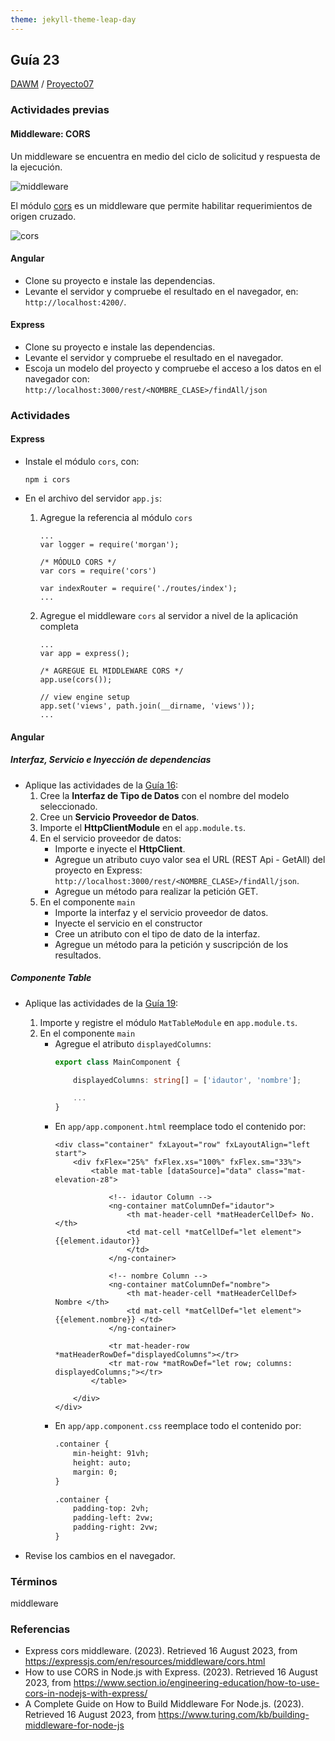 ```yaml
---
theme: jekyll-theme-leap-day
---
```


## Guía 23

[DAWM](/DAWM/) / [Proyecto07](/DAWM/proyectos/2023/proyecto07)

### Actividades previas

#### Middleware: CORS

Un middleware se encuentra en medio del ciclo de solicitud y respuesta de la ejecución. 

![middleware](https://d2mk45aasx86xg.cloudfront.net/How_Node_js_Middleware_works_e09cc37e20.webp)

El módulo [cors](https://expressjs.com/en/resources/middleware/cors.html) es un middleware que permite habilitar requerimientos de origen cruzado.

![cors](https://d2mk45aasx86xg.cloudfront.net/Express_middleware_11zon_bf752a6bd4.webp)

#### Angular

* Clone su proyecto e instale las dependencias.
* Levante el servidor y compruebe el resultado en el navegador, en: `http://localhost:4200/`.

#### Express

* Clone su proyecto e instale las dependencias.
* Levante el servidor y compruebe el resultado en el navegador.
* Escoja un modelo del proyecto y compruebe el acceso a los datos en el navegador con: `http://localhost:3000/rest/<NOMBRE_CLASE>/findAll/json`

### Actividades

#### Express

* Instale el módulo `cors`, con:
	
	```
	npm i cors
	```
* En el archivo del servidor `app.js`:
	1. Agregue la referencia al módulo `cors`
		```text
		...
		var logger = require('morgan');

		/* MÓDULO CORS */
		var cors = require('cors')

		var indexRouter = require('./routes/index');
		...
		```
	2. Agregue el middleware `cors` al servidor a nivel de la aplicación completa
		```text
		...
		var app = express();

		/* AGREGUE EL MIDDLEWARE CORS */
		app.use(cors());

		// view engine setup
		app.set('views', path.join(__dirname, 'views'));
		...
		```

#### Angular

##### Interfaz, Servicio e Inyección de dependencias

* Aplique las actividades de la [Guía 16](/DAWM/guias/2023/guia16):
	1. Cree la **Interfaz de Tipo de Datos** con el nombre del modelo seleccionado.
	2. Cree un **Servicio Proveedor de Datos**.
	3. Importe el **HttpClientModule** en el `app.module.ts`.
	4. En el servicio proveedor de datos:
		+ Importe e inyecte el **HttpClient**. 
		+ Agregue un atributo cuyo valor sea el URL (REST Api - GetAll) del proyecto en Express: `http://localhost:3000/rest/<NOMBRE_CLASE>/findAll/json`.
		+ Agregue un método para realizar la petición GET.
	5. En el componente `main`
		+ Importe la interfaz y el servicio proveedor de datos.
		+ Inyecte el servicio en el constructor 
		+ Cree un atributo con el tipo de dato de la interfaz.
		+ Agregue un método para la petición y suscripción de los resultados.

##### Componente Table

* Aplique las actividades de la [Guía 19](/DAWM/guias/2023/guia19):
	1. Importe y registre el módulo `MatTableModule` en `app.module.ts`.
	2. En el componente `main`
		+ Agregue el atributo `displayedColumns`:
			```typescript
			export class MainComponent {

				displayedColumns: string[] = ['idautor', 'nombre'];

				...
			}
			```
		+ En `app/app.component.html` reemplace todo el contenido por:
			```text
			<div class="container" fxLayout="row" fxLayoutAlign="left start">
			    <div fxFlex="25%" fxFlex.xs="100%" fxFlex.sm="33%">
			        <table mat-table [dataSource]="data" class="mat-elevation-z8">

			            <!-- idautor Column -->
			            <ng-container matColumnDef="idautor">
			                <th mat-header-cell *matHeaderCellDef> No. </th>
			                <td mat-cell *matCellDef="let element"> {{element.idautor}}
			                </td>
			            </ng-container>

			            <!-- nombre Column -->
			            <ng-container matColumnDef="nombre">
			                <th mat-header-cell *matHeaderCellDef> Nombre </th>
			                <td mat-cell *matCellDef="let element"> {{element.nombre}} </td>
			            </ng-container>

			            <tr mat-header-row *matHeaderRowDef="displayedColumns"></tr>
			            <tr mat-row *matRowDef="let row; columns: displayedColumns;"></tr>
			        </table>

			    </div>
			</div>
			```
		+ En `app/app.component.css` reemplace todo el contenido por: 
			```txt
			.container {
			    min-height: 91vh;
			    height: auto;
			    margin: 0;
			}

			.container {
			    padding-top: 2vh;
			    padding-left: 2vw;
			    padding-right: 2vw;
			}
			``` 

* Revise los cambios en el navegador.


### Términos

middleware

### Referencias

* Express cors middleware. (2023). Retrieved 16 August 2023, from https://expressjs.com/en/resources/middleware/cors.html
* How to use CORS in Node.js with Express. (2023). Retrieved 16 August 2023, from https://www.section.io/engineering-education/how-to-use-cors-in-nodejs-with-express/
* A Complete Guide on How to Build Middleware For Node.js. (2023). Retrieved 16 August 2023, from https://www.turing.com/kb/building-middleware-for-node-js
